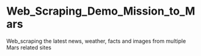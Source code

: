 # Web_Scraping_Demo_Mission_to_Mars
Web_scraping the latest news, weather, facts and images from multiple Mars related sites
